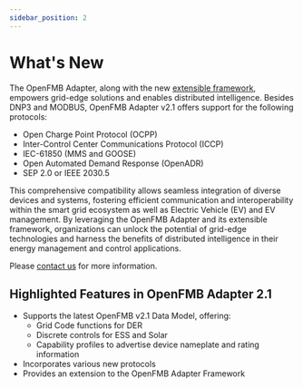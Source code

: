 ```yaml
---
sidebar_position: 2
---
```


# What's New

The OpenFMB Adapter, along with the new [extensible framework](/docs/adapter-extensions/), empowers grid-edge solutions and enables distributed intelligence. Besides DNP3 and MODBUS, OpenFMB Adapter v2.1 offers support for the following  protocols:

- Open Charge Point Protocol (OCPP)
- Inter-Control Center Communications Protocol (ICCP)
- IEC-61850 (MMS and GOOSE)
- Open Automated Demand Response (OpenADR)
- SEP 2.0 or IEEE 2030.5

This comprehensive compatibility allows seamless integration of diverse devices and systems, fostering efficient communication and interoperability within the smart grid ecosystem as well as Electric Vehicle (EV) and EV management. By leveraging the OpenFMB Adapter and its extensible framework, organizations can unlock the potential of grid-edge technologies and harness the benefits of distributed intelligence in their energy management and control applications.

Please [contact us](mailto:support@openenergysolutionsinc.com?Subject=Adapter) for more information.

## Highlighted Features in OpenFMB Adapter 2.1

- Supports the latest OpenFMB v2.1 Data Model, offering:
    - Grid Code functions for DER
    - Discrete controls for ESS and Solar
    - Capability profiles to advertise device nameplate and rating information
- Incorporates various new protocols
- Provides an extension to the OpenFMB Adapter Framework
    